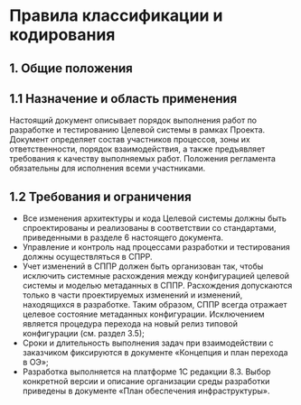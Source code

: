 # Правила классификации и кодирования
## 1. Общие положения
## 1.1 Назначение и область применения
Настоящий документ описывает порядок выполнения работ по разработке и тестированию Целевой системы в рамках Проекта. Документ определяет состав участников процессов, зоны их ответственности, порядок взаимодействия, а также предъявляет требования к качеству выполняемых работ. Положения регламента обязательны для исполнения всеми участниками.

## 1.2 Требования и ограничения
- Все изменения архитектуры и кода Целевой системы должны быть спроектированы и реализованы в соответствии со стандартами, приведенными в разделе 6 настоящего документа.
- Управление и контроль над процессами разработки и тестирования должны осуществляться в СПРР.
- Учет изменений в СППР должен быть организован так, чтобы исключить системные расхождения между конфигурацией целевой системы и моделью метаданных в СППР. Расхождения допускаются только в части проектируемых изменений и изменений, находящихся в разработке. Таким образом, СППР всегда отражает целевое состояние метаданных конфигурации. Исключением является процедура перехода на новый релиз типовой конфигурации (см. раздел 3.5);
- Сроки и длительность выполнения задач при взаимодействии с заказчиком фиксируются в документе «Концепция и план перехода в ОЭ»;
- Разработка выполняется на платформе 1С редакции 8.3. Выбор конкретной версии и описание организации среды разработки приведены в документе «План обеспечения инфраструктуры».
